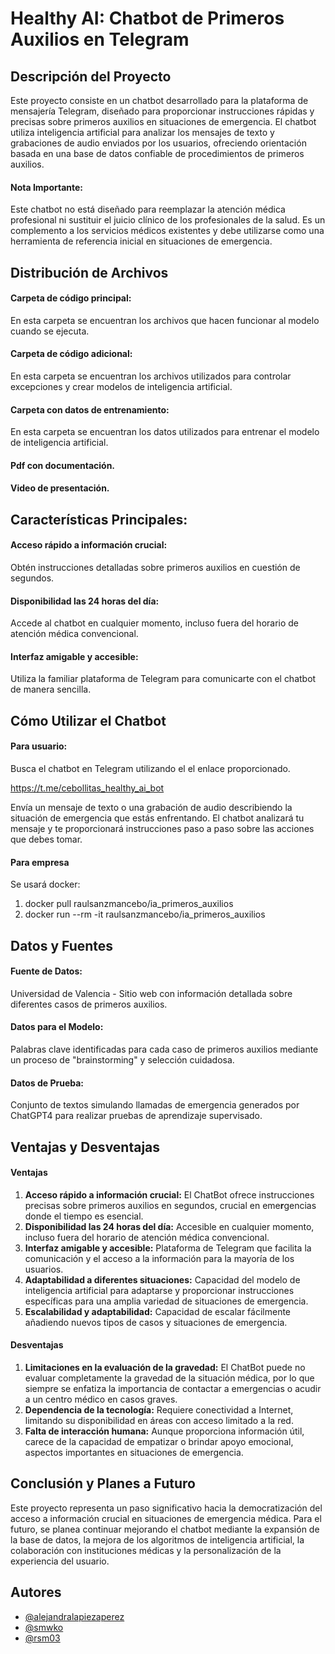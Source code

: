 # Healthy AI: Chatbot de Primeros Auxilios en Telegram

## Descripción del Proyecto

Este proyecto consiste en un chatbot desarrollado para la plataforma de mensajería Telegram, diseñado para proporcionar instrucciones rápidas y precisas sobre primeros auxilios en situaciones de emergencia. El chatbot utiliza inteligencia artificial para analizar los mensajes de texto y grabaciones de audio enviados por los usuarios, ofreciendo orientación basada en una base de datos confiable de procedimientos de primeros auxilios.

#### Nota Importante:

Este chatbot no está diseñado para reemplazar la atención médica profesional ni sustituir el juicio clínico de los profesionales de la salud. Es un complemento a los servicios médicos existentes y debe utilizarse como una herramienta de referencia inicial en situaciones de emergencia.

## Distribución de Archivos
#### Carpeta de código principal:

En esta carpeta se encuentran los archivos que hacen funcionar al modelo cuando se ejecuta.

#### Carpeta de código adicional:

En esta carpeta se encuentran los archivos utilizados para controlar excepciones y crear modelos de inteligencia artificial.

#### Carpeta con datos de entrenamiento:

En esta carpeta se encuentran los datos utilizados para entrenar el modelo de inteligencia artificial.

#### Pdf con documentación.

#### Video de presentación.

## Características Principales:

#### Acceso rápido a información crucial:

Obtén instrucciones detalladas sobre primeros auxilios en cuestión de segundos.

#### Disponibilidad las 24 horas del día:

Accede al chatbot en cualquier momento, incluso fuera del horario de atención médica convencional.

#### Interfaz amigable y accesible:

Utiliza la familiar plataforma de Telegram para comunicarte con el chatbot de manera sencilla.

## Cómo Utilizar el Chatbot

#### Para usuario:

Busca el chatbot en Telegram utilizando el el enlace proporcionado.

https://t.me/cebollitas_healthy_ai_bot

Envía un mensaje de texto o una grabación de audio describiendo la situación de emergencia que estás enfrentando.
El chatbot analizará tu mensaje y te proporcionará instrucciones paso a paso sobre las acciones que debes tomar.

#### Para empresa

Se usará docker:

1. docker pull raulsanzmancebo/ia_primeros_auxilios
2. docker run --rm -it raulsanzmancebo/ia_primeros_auxilios

## Datos y Fuentes

#### Fuente de Datos:

Universidad de Valencia - Sitio web con información detallada sobre diferentes casos de primeros auxilios.

#### Datos para el Modelo:

Palabras clave identificadas para cada caso de primeros auxilios mediante un proceso de "brainstorming" y selección cuidadosa.

#### Datos de Prueba:

Conjunto de textos simulando llamadas de emergencia generados por ChatGPT4 para realizar pruebas de aprendizaje supervisado.

## Ventajas y Desventajas

#### Ventajas

1. **Acceso rápido a información crucial:** El ChatBot ofrece instrucciones precisas sobre primeros auxilios en segundos, crucial en eme**r**gencias donde el tiempo es esencial.
2. **Disponibilidad las 24 horas del día:** Accesible en cualquier momento, incluso fuera del horario de atención médica convencional.
3. **Interfaz amigable y accesible:** Plataforma de Telegram que facilita la comunicación y el acceso a la información para la mayoría de los usuarios.
4. **Adaptabilidad a diferentes situaciones:** Capacidad del modelo de inteligencia artificial para adaptarse y proporcionar instrucciones específicas para una amplia variedad de situaciones de emergencia.
5. **Escalabilidad y adaptabilidad:** Capacidad de escalar fácilmente añadiendo nuevos tipos de casos y situaciones de emergencia.

#### Desventajas

1. **Limitaciones en la evaluación de la gravedad:** El ChatBot puede no evaluar completamente la gravedad de la situación médica, por lo que siempre se enfatiza la importancia de contactar a emergencias o acudir a un centro médico en casos graves.
2. **Dependencia de la tecnología:** Requiere conectividad a Internet, limitando su disponibilidad en áreas con acceso limitado a la red.
3. **Falta de interacción humana:** Aunque proporciona información útil, carece de la capacidad de empatizar o brindar apoyo emocional, aspectos importantes en situaciones de emergencia.

## Conclusión y Planes a Futuro

Este proyecto representa un paso significativo hacia la democratización del acceso a información crucial en situaciones de emergencia médica. Para el futuro, se planea continuar mejorando el chatbot mediante la expansión de la base de datos, la mejora de los algoritmos de inteligencia artificial, la colaboración con instituciones médicas y la personalización de la experiencia del usuario.

## Autores


- [@alejandralapiezaperez](https://github.com/alejandralapiezaperez)
- [@smwko](https://github.com/smwko)
- [@rsm03](https://github.com/rsm03)
